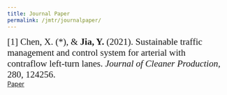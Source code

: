 ```yaml
---
title: Journal Paper
permalink: /jmtr/journalpaper/
---
```


<style>
.intro{
font-family:times;
font-size:21px;
}
</style>

<div class="intro">
[1] Chen, X. (*), & <b>Jia, Y.</b> (2021). Sustainable traffic management and control system for arterial with contraflow left-turn lanes. <i>Journal of Cleaner Production</i>, 280, 124256.
</div>
<a href="https://www.sciencedirect.com/science/article/pii/S0959652620343018" class="btn btn-primary active" aria-pressed="true">Paper</a>
